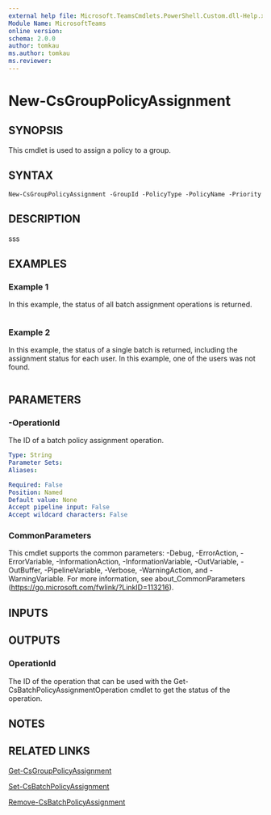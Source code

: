 ```yaml
---
external help file: Microsoft.TeamsCmdlets.PowerShell.Custom.dll-Help.xml
Module Name: MicrosoftTeams
online version:
schema: 2.0.0
author: tomkau
ms.author: tomkau
ms.reviewer:
---
```


# New-CsGroupPolicyAssignment

## SYNOPSIS
This cmdlet is used to assign a policy to a group.

## SYNTAX

```
New-CsGroupPolicyAssignment -GroupId -PolicyType -PolicyName -Priority
```

## DESCRIPTION
sss

## EXAMPLES

### Example 1
In this example, the status of all batch assignment operations is returned.

```
```

### Example 2
In this example, the status of a single batch is returned, including the assignment status for each user.  In this example, one of the users was not found.

```
```

## PARAMETERS

### -OperationId
The ID of a batch policy assignment operation.

```yaml
Type: String
Parameter Sets:
Aliases:

Required: False
Position: Named
Default value: None
Accept pipeline input: False
Accept wildcard characters: False
```
### CommonParameters
This cmdlet supports the common parameters: -Debug, -ErrorAction, -ErrorVariable, -InformationAction, -InformationVariable, -OutVariable, -OutBuffer, -PipelineVariable, -Verbose, -WarningAction, and -WarningVariable.
For more information, see about_CommonParameters (https://go.microsoft.com/fwlink/?LinkID=113216).

## INPUTS

## OUTPUTS

### OperationId
The ID of the operation that can be used with the Get-CsBatchPolicyAssignmentOperation cmdlet to get the status of the operation.

## NOTES

## RELATED LINKS

[Get-CsGroupPolicyAssignment]()

[Set-CsBatchPolicyAssignment]()

[Remove-CsBatchPolicyAssignment]()

